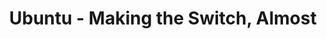 ---
layout: redirect
title: Ubuntu - Making the Switch, Almost
permalink: /technology/software/open-source/ubuntu-making-the-switch-almost/
redirect: /v5/technology/software/open-source/ubuntu-making-the-switch-almost/
---